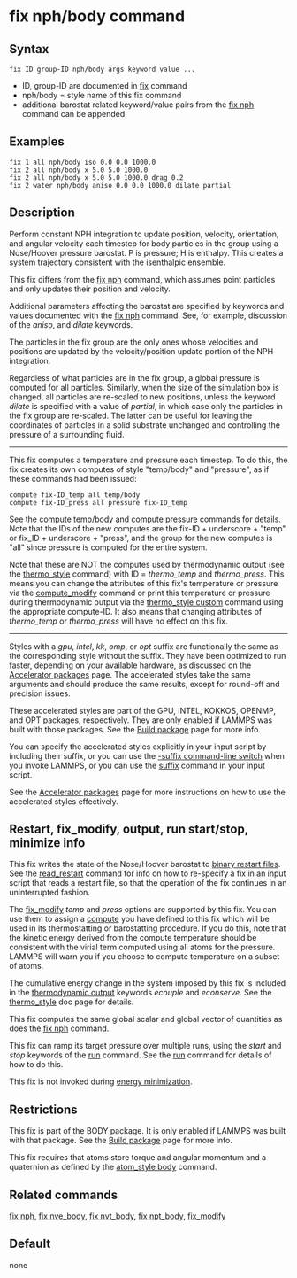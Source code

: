 # fix nph/body command

## Syntax

    fix ID group-ID nph/body args keyword value ...

-   ID, group-ID are documented in [fix](fix) command
-   nph/body = style name of this fix command
-   additional barostat related keyword/value pairs from the [fix
    nph](fix_nh) command can be appended

## Examples

``` LAMMPS
fix 1 all nph/body iso 0.0 0.0 1000.0
fix 2 all nph/body x 5.0 5.0 1000.0
fix 2 all nph/body x 5.0 5.0 1000.0 drag 0.2
fix 2 water nph/body aniso 0.0 0.0 1000.0 dilate partial
```

## Description

Perform constant NPH integration to update position, velocity,
orientation, and angular velocity each timestep for body particles in
the group using a Nose/Hoover pressure barostat. P is pressure; H is
enthalpy. This creates a system trajectory consistent with the
isenthalpic ensemble.

This fix differs from the [fix nph](fix_nh) command, which assumes point
particles and only updates their position and velocity.

Additional parameters affecting the barostat are specified by keywords
and values documented with the [fix nph](fix_nh) command. See, for
example, discussion of the *aniso*, and *dilate* keywords.

The particles in the fix group are the only ones whose velocities and
positions are updated by the velocity/position update portion of the NPH
integration.

Regardless of what particles are in the fix group, a global pressure is
computed for all particles. Similarly, when the size of the simulation
box is changed, all particles are re-scaled to new positions, unless the
keyword *dilate* is specified with a value of *partial*, in which case
only the particles in the fix group are re-scaled. The latter can be
useful for leaving the coordinates of particles in a solid substrate
unchanged and controlling the pressure of a surrounding fluid.

------------------------------------------------------------------------

This fix computes a temperature and pressure each timestep. To do this,
the fix creates its own computes of style \"temp/body\" and
\"pressure\", as if these commands had been issued:

``` LAMMPS
compute fix-ID_temp all temp/body
compute fix-ID_press all pressure fix-ID_temp
```

See the [compute temp/body](compute_temp_body) and [compute
pressure](compute_pressure) commands for details. Note that the IDs of
the new computes are the fix-ID + underscore + \"temp\" or fix_ID +
underscore + \"press\", and the group for the new computes is \"all\"
since pressure is computed for the entire system.

Note that these are NOT the computes used by thermodynamic output (see
the [thermo_style](thermo_style) command) with ID = *thermo_temp* and
*thermo_press*. This means you can change the attributes of this fix\'s
temperature or pressure via the [compute_modify](compute_modify) command
or print this temperature or pressure during thermodynamic output via
the [thermo_style custom](thermo_style) command using the appropriate
compute-ID. It also means that changing attributes of *thermo_temp* or
*thermo_press* will have no effect on this fix.

------------------------------------------------------------------------

Styles with a *gpu*, *intel*, *kk*, *omp*, or *opt* suffix are
functionally the same as the corresponding style without the suffix.
They have been optimized to run faster, depending on your available
hardware, as discussed on the [Accelerator packages](Speed_packages)
page. The accelerated styles take the same arguments and should produce
the same results, except for round-off and precision issues.

These accelerated styles are part of the GPU, INTEL, KOKKOS, OPENMP, and
OPT packages, respectively. They are only enabled if LAMMPS was built
with those packages. See the [Build package](Build_package) page for
more info.

You can specify the accelerated styles explicitly in your input script
by including their suffix, or you can use the [-suffix command-line
switch](Run_options) when you invoke LAMMPS, or you can use the
[suffix](suffix) command in your input script.

See the [Accelerator packages](Speed_packages) page for more
instructions on how to use the accelerated styles effectively.

## Restart, fix_modify, output, run start/stop, minimize info

This fix writes the state of the Nose/Hoover barostat to [binary restart
files](restart). See the [read_restart](read_restart) command for info
on how to re-specify a fix in an input script that reads a restart file,
so that the operation of the fix continues in an uninterrupted fashion.

The [fix_modify](fix_modify) *temp* and *press* options are supported by
this fix. You can use them to assign a [compute](compute) you have
defined to this fix which will be used in its thermostatting or
barostatting procedure. If you do this, note that the kinetic energy
derived from the compute temperature should be consistent with the
virial term computed using all atoms for the pressure. LAMMPS will warn
you if you choose to compute temperature on a subset of atoms.

The cumulative energy change in the system imposed by this fix is
included in the [thermodynamic output](thermo_style) keywords *ecouple*
and *econserve*. See the [thermo_style](thermo_style) doc page for
details.

This fix computes the same global scalar and global vector of quantities
as does the [fix nph](fix_nh) command.

This fix can ramp its target pressure over multiple runs, using the
*start* and *stop* keywords of the [run](run) command. See the
[run](run) command for details of how to do this.

This fix is not invoked during [energy minimization](minimize).

## Restrictions

This fix is part of the BODY package. It is only enabled if LAMMPS was
built with that package. See the [Build package](Build_package) page for
more info.

This fix requires that atoms store torque and angular momentum and a
quaternion as defined by the [atom_style body](atom_style) command.

## Related commands

[fix nph](fix_nh), [fix nve_body](fix_nve_body), [fix
nvt_body](fix_nvt_body), [fix npt_body](fix_npt_body),
[fix_modify](fix_modify)

## Default

none
